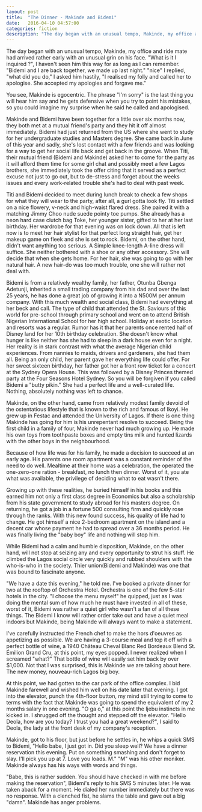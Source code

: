 ```yaml
---
layout: post
title:  "The Dinner - Makinde and Bidemi"
date:   2016-04-10 04:57:00
categories: fiction
description: "The day began with an unusual tempo, Makinde, my office and ride mate had arrived rather early with an unusual grin on his face."
---
```


The day began with an unusual tempo, Makinde, my office and ride mate had arrived rather early with an unusual grin on his face.
"What is it I inquired ?", I haven't seen him this way for as long as I can remember. "Bidemi and I are back together, we made up last night." "nice" I replied, "what did you do," I asked him  hastily, "I realised my folly and called her to apologise. She accepted my apologies and forgave me."

You see, Makinde is egocentric. The phrase "I'm sorry" is the last thing you will hear him say and he gets defensive when you try to point his mistakes, so you could imagine my surprise when he said he called and apologised.

Makinde and Bidemi have been together for a little over six months now, they both met at a mutual friend's party and they hit it off almost immediately. Bidemi had just returned from the US where she went to study for her undergraduate studies and Masters degree. She came back in June of this year and sadly, she's lost contact with a few friends and was looking for a way to get her social life back and get back in the groove. When Titi, their mutual friend (Bidemi and Makinde) asked her to come for the party as it will afford them time for some girl chat and possibly meet a few Lagos brothers, she immediately took the offer citing that it served as a perfect excuse not just to go out, but to de-stress and forget about the weeks issues and every work-related trouble she's had to deal with past week.

Titi and Bidemi decided to meet during lunch break to check a few shops for what they will wear to the party, after all, a gurl gotta look fly. Titi settled on a nice flowery, v-neck and high-waist flared dress. She paired it with a matching Jimmy Choo nude suede pointy toe pumps. She already has a neon hard case clutch bag Toke, her younger sister, gifted to her at her last birthday. Her wardrobe for that evening was on lock down. All that is left now is to meet her hair stylist for that perfect long straight hair, get her makeup game on fleek and she is set to rock. Bidemi, on the other hand, didn't want anything too serious. A Simple knee-length A-line dress will suffice. She neither bothered with a shoe or any other accessory. She will decide that when she gets home. For her hair, she was going to go with her natural hair. A new hair-do  was too much trouble, one she will rather not deal with.

Bidemi is from a relatively wealthy family, her father, Otunba Gbenga Adetunji, inherited a small trading company from his dad and over the last 25 years, he has done a great job of growing it into a N500M per annum company. With this much wealth and social class, Bidemi had everything at her beck and call. The type of child that attended the St. Saviours of this world for pre-school through primary school and went on to attend British Nigerian International School for her high school. Holiday at exotic location and resorts was a regular. Rumor has it that her parents once rented half of Disney land for her 10th birthday celebration. She doesn't know what hunger is like neither has she had to sleep in a dark house even for a night. Her reality is in stark contrast with what the average Nigerian child experiences.  From nannies to maids, drivers and gardeners, she had them all. Being an only child, her parent gave her everything life could offer. For her sweet sixteen birthday, her father got her a front row ticket for a concert at the Sydney Opera House. This was followed by a Disney Princes themed party at the Four Seasons Hotel Sydney. So you will be forgiven if you called Bidemi a "butty pikin." She had a perfect life and a well-curated life. Nothing, absolutely nothing was left to chance.

Makinde, on the other hand, came from relatively modest family devoid of the ostentatious lifestyle that is known to the rich and famous of Ikoyi. He grew up in Festac and attended the University of Lagos. If there is one thing Makinde has going for him is his unrepentant resolve to succeed. Being the first child in a family of four, Makinde never had much growing up. He made his own toys from toothpaste boxes and empty tins milk and hunted lizards with the other boys in the neighbourhood. 

Because of how life was for his family, he made a decision to succeed at an early age. His parents one room apartment was a constant reminder of the need to do well. Mealtime at their home was a celebration, the operated the one-zero-one ration - breakfast, no lunch then dinner. Worst of it, you ate what was available, the privilege of deciding what to eat wasn't there.

Growing up with these realities, he buried himself in his books and this earned him not only a first class degree in Economics but also a scholarship from his state government to study abroad for his masters degree. On returning, he got a job in a fortune 500 consulting firm and quickly rose through the ranks. With this new found success, his quality of life had to change. He got himself a nice 2-bedroom apartment on the island and a decent car whose payment he had to spread over a 36 months period. He was finally living the "baby boy" life and nothing will stop him.

While Bidemi had a calm and humble disposition, Makinde, on the other hand, will not stop at seizing any and every opportunity to strut his stuff. He climbed the Lagos social circle very quickly and rubbed shoulders with the who-is-who in the society.  Thier union(Bidemi and Makinde) was one that was bound to fascinate anyone.

"We have a date this evening," he told me. I've booked a private dinner for two at the rooftop of Orchestra Hotel. Orchestra is one of the few 5-star hotels in the city. "I choose the menu myself" he quipped, just as I was doing the mental sum of how much he must have invested in all of these, worst of it, Bidemi was rather a quiet girl who wasn't a fan of all these things. The Bidemi I know will rather order take out and have a quiet meal indoors but Makinde, being Makinde will always want to make a statement.

I've carefully instructed the French chef to make the hors d'oeuvres as appetizing as possible. We are having a 3-course meal and top it off with a perfect bottle of wine, a 1940 Château Cheval Blanc Red Bordeaux Blend St. Émilion Grand Cru, at this point, my eyes popped. I never realized when I screamed "what?" That bottle of wine will easily set him back by over $1,000. Not that I was surprised, this is Makinde we are talking about here. The new money, nouveau-rich Lagos big boy.

At this point, we had gotten to the car park of the office complex. I bid Makinde farewell and wished him well on his date later that evening. I got into the elevator, punch the 4th-floor button, my mind still trying to come to terms with the fact that Makinde was going to spend the equivalent of my 2 months salary in one evening. "O ga o," at this point the Ijebu instincts in me kicked in. I shrugged off the thought and stepped off the elevator. "Hello Deola, how are you today? I trust you had a great weekend?", I said to Deola, the lady at the front desk of my company's reception.

Makinde, got to his floor, but just before he settles in, he whips a quick SMS to Bidemi, "Hello babe, I just got in. Did you sleep well? We have a dinner reservation this evening. Put on something smashing and don't forget to slay. I'll pick you up at 7. Love you loads. M." "M" was his other moniker. Makinde always has his ways with words and things.

"Babe, this is rather sudden. You should have checked in with me before making the reservation", Bidemi's reply to his SMS 5 minutes later. He was taken aback for a moment.  He dialed her number immediately but there was no response. With a clenched fist, he slams the table and gave out a big "damn". Makinde has anger problems.